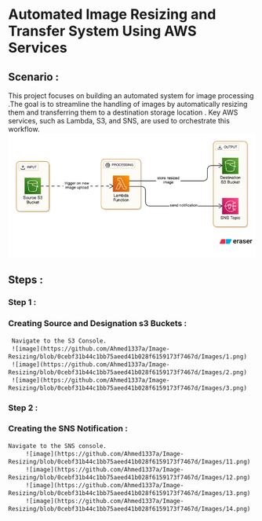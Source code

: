 # Automated Image Resizing and Transfer System Using AWS Services
## Scenario :
This project focuses on building an automated system for image processing .The goal is to streamline the handling of images by automatically resizing them and transferring them to a destination storage location . Key AWS services, such as Lambda, S3, and SNS, are used to orchestrate this workflow.
![image](https://github.com/Ahmed1337a/Image-Resizing/blob/d22d8f84f8b5b6227952d6a918f3f5c7f8214fe9/Images/diagram-export-6-11-2025-9_06_20-PM.png)

## Steps :
### Step 1 :
### Creating Source and Designation s3 Buckets :
     Navigate to the S3 Console.
     ![image](https://github.com/Ahmed1337a/Image-Resizing/blob/0cebf31b44c1bb75aeed41b028f6159173f7467d/Images/1.png)
     ![image](https://github.com/Ahmed1337a/Image-Resizing/blob/0cebf31b44c1bb75aeed41b028f6159173f7467d/Images/2.png)
     ![image](https://github.com/Ahmed1337a/Image-Resizing/blob/0cebf31b44c1bb75aeed41b028f6159173f7467d/Images/3.png)
     
### Step 2 :
### Creating the SNS Notification :

    Navigate to the SNS console.
         ![image](https://github.com/Ahmed1337a/Image-Resizing/blob/0cebf31b44c1bb75aeed41b028f6159173f7467d/Images/11.png)
         ![image](https://github.com/Ahmed1337a/Image-Resizing/blob/0cebf31b44c1bb75aeed41b028f6159173f7467d/Images/12.png)
         ![image](https://github.com/Ahmed1337a/Image-Resizing/blob/0cebf31b44c1bb75aeed41b028f6159173f7467d/Images/13.png)
         ![image](https://github.com/Ahmed1337a/Image-Resizing/blob/0cebf31b44c1bb75aeed41b028f6159173f7467d/Images/14.png)



